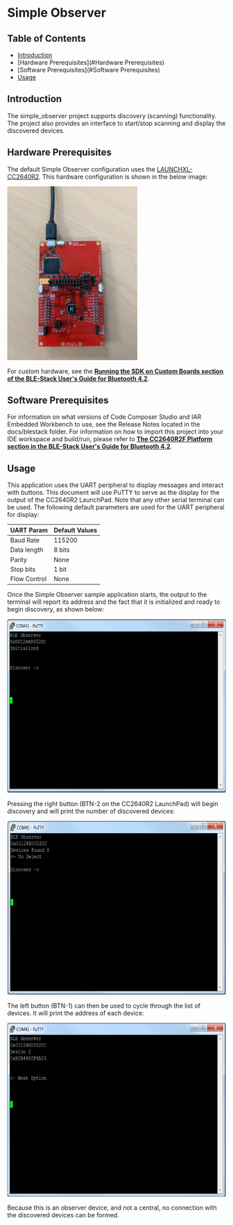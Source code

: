 # Simple Observer

## Table of Contents

* [Introduction](#Introduction)
* [Hardware Prerequisites](#Hardware Prerequisites)
* [Software Prerequisites](#Software Prerequisites)
* [Usage](#Usage)

## <a name="Introduction"></a>Introduction

The simple\_observer project supports discovery (scanning)
functionality. The project also provides an interface to start/stop
scanning and display the discovered devices.

## <a name="Hardware Prerequisites"></a>Hardware Prerequisites

The default Simple Observer configuration uses the
[LAUNCHXL-CC2640R2](http://www.ti.com/tool/launchxl-cc2640r2). This hardware
configuration is shown in the below image:

<img src="resource/hardware_setup.jpg" width="300" height="400" />

For custom hardware, see the [**Running the SDK on Custom Boards section of the
BLE-Stack User's Guide for Bluetooth 4.2**](../../../../../docs/blestack/ble_user_guide/html/ble-stack/index.html#running-the-sdk-on-custom-boards).

## <a name="Software Prerequisites"></a>Software Prerequisites

For information on what versions of Code Composer Studio and IAR Embedded
Workbench to use, see the Release Notes located in the docs/blestack folder. For
information on how to import this project into your IDE workspace and
build/run, please refer to [**The CC2640R2F Platform section in the
BLE-Stack User's Guide for Bluetooth 4.2**](../../../../../docs/blestack/ble_user_guide/html/cc2640/platform.html).

## <a name="Usage"></a>Usage

This application uses the UART peripheral to display messages and
interact with buttons. This document will use PuTTY to serve as the display for
the output of the CC2640R2 LaunchPad. Note that any other serial terminal can be
used. The following default parameters are used for the UART peripheral for
display:

  UART Param     |Default Values
  -------------- |----------------
  Baud Rate      |115200
  Data length    |8 bits
  Parity         |None
  Stop bits      |1 bit
  Flow Control   |None

Once the Simple Observer sample application starts, the output to the terminal
will report its address and the fact that it is initialized and ready to begin
discovery, as shown below:

<img src="resource/sbo_figure1.png" width="637" height="400" />

Pressing the right button (BTN-2 on the CC2640R2 LaunchPad) will begin discovery
and will print the number of discovered devices:

<img src="resource/sbo_figure2.png" width="637" height="400" />

The left button (BTN-1) can then be used to cycle through  the list of devices.
It will print the address of each device:

<img src="resource/sbo_figure3.png" width="637" height="400" />

Because this is an observer device, and not a central, no connection with the
discovered devices can be formed.
